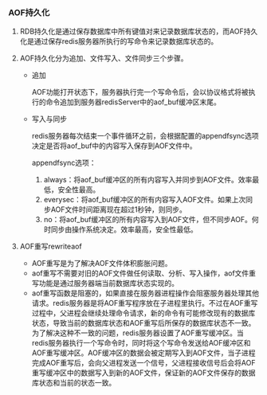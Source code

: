 ### AOF持久化

1. RDB持久化是通过保存数据库中所有键值对来记录数据库状态的，而AOF持久化是通过保存redis服务器所执行的写命令来记录数据库状态的。

2. AOF持久化分为追加、文件写入、文件同步三个步骤。

   - 追加

     AOF功能打开状态下，服务器执行完一个写命令后，会以协议格式将被执行的命令追加到服务器redisServer中的aof_buf缓冲区末尾。

   - 写入与同步

     redis服务器每次结束一个事件循环之前，会根据配置的appendfsync选项决定是否将aof_buf中的内容写入保存到AOF文件中。

     appendfsync选项：

     1. always：将aof_buf缓冲区的所有内容写入并同步到AOF文件。效率最低，安全性最高。
     2. everysec：将aof_buf缓冲区的所有内容写入AOF文件。如果上次同步AOF文件时间距离现在超过1秒钟，则同步。
     3. no：将aof_buf缓冲区的所有内容写入到AOF文件，但不同步AOF。何时同步由操作系统决定。效率最高，安全性最低。

3. AOF重写rewriteaof

   - AOF重写是为了解决AOF文件体积膨胀问题。
   - aof重写不需要对旧的AOF文件做任何读取、分析、写入操作，aof文件重写功能是通过服务器端当前数据库状态实现的。
   - aof重写函数是阻塞的，如果直接在服务器进程操作会阻塞服务器处理其他请求。redis服务器是将AOF重写程序放在子进程里执行。不过在AOF重写过程中，父进程会继续处理命令请求，新的命令有可能修改现有的数据库状态，导致当前的数据库状态和AOF重写后所保存的数据库状态不一致。为了解决这种不一致的问题，redis服务器设置了AOF重写缓冲区。当redis服务器执行一个写命令时，同时将这个写命令发送给AOF缓冲区和AOF重写缓冲区。AOF缓冲区的数据会被定期写入到AOF文件，当子进程完成AOF重写后，会向父进程发送一个信号，父进程接收信号后会将AOF重写缓冲区中的数据写入到新的AOF文件，保证新的AOF文件保存的数据库状态和当前的状态一致。